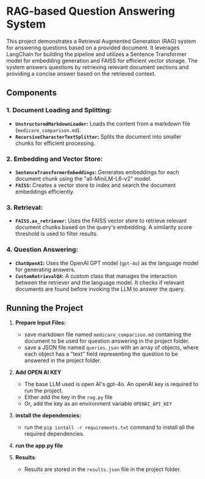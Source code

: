 # RAG-based Question Answering System

This project demonstrates a Retrieval Augmented Generation (RAG) system for answering questions based on a provided document. It leverages LangChain for building the pipeline and utilizes a Sentence Transformer model for embedding generation and FAISS for efficient vector storage. The system answers questions by retrieving relevant document sections and providing a concise answer based on the retrieved context.

## Components

### 1. Document Loading and Splitting:

- **`UnstructuredMarkdownLoader`:** Loads the content from a markdown file (`medicare_comparison.md`).
- **`RecursiveCharacterTextSplitter`:** Splits the document into smaller chunks for efficient processing.

### 2. Embedding and Vector Store:

- **`SentenceTransformerEmbeddings`:** Generates embeddings for each document chunk using the "all-MiniLM-L6-v2" model.
- **`FAISS`:** Creates a vector store to index and search the document embeddings efficiently.

### 3. Retrieval:

- **`FAISS.as_retriever`:** Uses the FAISS vector store to retrieve relevant document chunks based on the query's embedding. A similarity score threshold is used to filter results.

### 4. Question Answering:

- **`ChatOpenAI`:** Uses the OpenAI GPT model (`gpt-4o`) as the language model for generating answers.
- **`CustomRetrievalQA`:** A custom class that manages the interaction between the retriever and the language model. It checks if relevant documents are found before invoking the LLM to answer the query.

## Running the Project

1. **Prepare Input Files:**
   - save markdown file named `medicare_comparison.md` containing the document to be used for question answering in the project folder.
   - save a JSON file named `queries.json` with an array of objects, where each object has a "text" field representing the question to be answered in the project folder.

2. **Add OPEN AI KEY**
   - The base LLM used is open AI's gpt-4o. An openAI key is required to run the project.
   - Either add the key in the `rag.py` file
   - Or, add the key as an environment variable `OPENAI_API_KEY`

2. **install the dependencies:**
   - run the `pip isntall -r requirements.txt` command to install all the required dependencies.

3. **run the app.py file**
   
4. **Results**:
   - Results are stored in the `results.json` file in the project folder.
